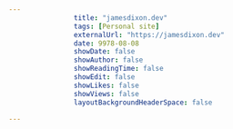 ---
                title: "jamesdixon.dev"
                tags: [Personal site]
                externalUrl: "https://jamesdixon.dev"
                date: 9978-08-08
                showDate: false
                showAuthor: false
                showReadingTime: false
                showEdit: false
                showLikes: false
                showViews: false
                layoutBackgroundHeaderSpace: false
                ---
